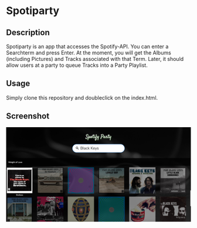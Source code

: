 # Spotiparty
## Description
Spotiparty is an app that accesses the Spotify-API. You can enter a Searchterm and press Enter. At the moment, you will get the Albums (including Pictures) and Tracks associated with that Term. Later, it should allow users at a party to queue Tracks into a Party Playlist.
## Usage
Simply clone this repository and doubleclick on the index.html.
## Screenshot
![alt text](./Screenshot.jpg "Missing")
